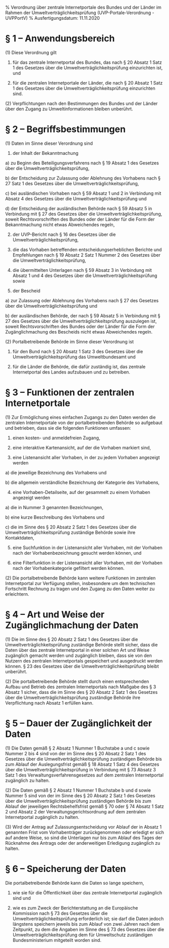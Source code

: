 % Verordnung über zentrale Internetportale des Bundes und der Länder im Rahmen der Umweltverträglichkeitsprüfung  (UVP-Portale-Verordnung - UVPPortV)
% Ausfertigungsdatum: 11.11.2020
 
# § 1 – Anwendungsbereich

(1) Diese Verordnung gilt

1. für das zentrale Internetportal des Bundes, das nach § 20 Absatz 1 Satz 1 des Gesetzes über die Umweltverträglichkeitsprüfung einzurichten ist, und

2. für die zentralen Internetportale der Länder, die nach § 20 Absatz 1 Satz 1 des Gesetzes über die Umweltverträglichkeitsprüfung einzurichten sind.

(2) Verpflichtungen nach den Bestimmungen des Bundes und der Länder über den Zugang zu Umweltinformationen bleiben unberührt.

# § 2 – Begriffsbestimmungen

(1) Daten im Sinne dieser Verordnung sind

1. der Inhalt der Bekanntmachung

a) zu Beginn des Beteiligungsverfahrens nach § 19 Absatz 1 des Gesetzes über die Umweltverträglichkeitsprüfung,

b) der Entscheidung zur Zulassung oder Ablehnung des Vorhabens nach § 27 Satz 1 des Gesetzes über die Umweltverträglichkeitsprüfung,

c) bei ausländischen Vorhaben nach § 59 Absatz 1 und 2 in Verbindung mit Absatz 4 des Gesetzes über die Umweltverträglichkeitsprüfung und

d) der Entscheidung der ausländischen Behörde nach § 59 Absatz 5 in Verbindung mit § 27 des Gesetzes über die Umweltverträglichkeitsprüfung, soweit Rechtsvorschriften des Bundes oder der Länder für die Form der Bekanntmachung nicht etwas Abweichendes regeln,

2. der UVP-Bericht nach § 16 des Gesetzes über die Umweltverträglichkeitsprüfung,

3. die das Vorhaben betreffenden entscheidungserheblichen Berichte und Empfehlungen nach § 19 Absatz 2 Satz 1 Nummer 2 des Gesetzes über die Umweltverträglichkeitsprüfung,

4. die übermittelten Unterlagen nach § 59 Absatz 3 in Verbindung mit Absatz 1 und 4 des Gesetzes über die Umweltverträglichkeitsprüfung sowie

5. der Bescheid

a) zur Zulassung oder Ablehnung des Vorhabens nach § 27 des Gesetzes über die Umweltverträglichkeitsprüfung und

b) der ausländischen Behörde, der nach § 59 Absatz 5 in Verbindung mit § 27 des Gesetzes über die Umweltverträglichkeitsprüfung auszulegen ist, soweit Rechtsvorschriften des Bundes oder der Länder für die Form der Zugänglichmachung des Bescheids nicht etwas Abweichendes regeln.

(2) Portalbetreibende Behörde im Sinne dieser Verordnung ist

1. für den Bund nach § 20 Absatz 1 Satz 3 des Gesetzes über die Umweltverträglichkeitsprüfung das Umweltbundesamt und

2. für die Länder die Behörde, die dafür zuständig ist, das zentrale Internetportal des Landes aufzubauen und zu betreiben.

# § 3 – Funktionen der zentralen Internetportale

(1) Zur Ermöglichung eines einfachen Zugangs zu den Daten werden die zentralen Internetportale von der portalbetreibenden Behörde so aufgebaut und betrieben, dass sie die folgenden Funktionen umfassen:

1. einen kosten- und anmeldefreien Zugang,

2. eine interaktive Kartenansicht, auf der die Vorhaben markiert sind,

3. eine Listenansicht aller Vorhaben, in der zu jedem Vorhaben angezeigt werden

a) die jeweilige Bezeichnung des Vorhabens und

b) die allgemein verständliche Bezeichnung der Kategorie des Vorhabens,

4. eine Vorhaben-Detailseite, auf der gesammelt zu einem Vorhaben angezeigt werden

a) die in Nummer 3 genannten Bezeichnungen,

b) eine kurze Beschreibung des Vorhabens und

c) die im Sinne des § 20 Absatz 2 Satz 1 des Gesetzes über die Umweltverträglichkeitsprüfung zuständige Behörde sowie ihre Kontaktdaten,

5. eine Suchfunktion in der Listenansicht aller Vorhaben, mit der Vorhaben nach der Vorhabenbezeichnung gesucht werden können, und

6. eine Filterfunktion in der Listenansicht aller Vorhaben, mit der Vorhaben nach der Vorhabenkategorie gefiltert werden können.

(2) Die portalbetreibende Behörde kann weitere Funktionen im zentralen Internetportal zur Verfügung stellen, insbesondere um dem technischen Fortschritt Rechnung zu tragen und den Zugang zu den Daten weiter zu erleichtern.

# § 4 – Art und Weise der Zugänglichmachung der Daten

(1) Die im Sinne des § 20 Absatz 2 Satz 1 des Gesetzes über die Umweltverträglichkeitsprüfung zuständige Behörde stellt sicher, dass die Daten über das zentrale Internetportal in einer solchen Art und Weise zugänglich gemacht werden und zugänglich bleiben, dass sie von den Nutzern des zentralen Internetportals gespeichert und ausgedruckt werden können. § 23 des Gesetzes über die Umweltverträglichkeitsprüfung bleibt unberührt.

(2) Die portalbetreibende Behörde stellt durch einen entsprechenden Aufbau und Betrieb des zentralen Internetportals nach Maßgabe des § 3 Absatz 1 sicher, dass die im Sinne des § 20 Absatz 2 Satz 1 des Gesetzes über die Umweltverträglichkeitsprüfung zuständige Behörde ihre Verpflichtung nach Absatz 1 erfüllen kann.

# § 5 – Dauer der Zugänglichkeit der Daten

(1) Die Daten gemäß § 2 Absatz 1 Nummer 1 Buchstabe a und c sowie Nummer 2 bis 4 sind von der im Sinne des § 20 Absatz 2 Satz 1 des Gesetzes über die Umweltverträglichkeitsprüfung zuständigen Behörde bis zum Ablauf der Auslegungsfrist gemäß § 18 Absatz 1 Satz 4 des Gesetzes über die Umweltverträglichkeitsprüfung in Verbindung mit § 73 Absatz 3 Satz 1 des Verwaltungsverfahrensgesetzes auf dem zentralen Internetportal zugänglich zu halten.

(2) Die Daten gemäß § 2 Absatz 1 Nummer 1 Buchstabe b und d sowie Nummer 5 sind von der im Sinne des § 20 Absatz 2 Satz 1 des Gesetzes über die Umweltverträglichkeitsprüfung zuständigen Behörde bis zum Ablauf der jeweiligen Rechtsbehelfsfrist gemäß § 70 oder § 74 Absatz 1 Satz 2 und Absatz 2 der Verwaltungsgerichtsordnung auf dem zentralen Internetportal zugänglich zu halten.

(3) Wird der Antrag auf Zulassungsentscheidung vor Ablauf der in Absatz 1 genannten Frist vom Vorhabenträger zurückgenommen oder erledigt er sich auf andere Weise, so sind die Unterlagen nur bis zum Ablauf des Tages der Rücknahme des Antrags oder der anderweitigen Erledigung zugänglich zu halten.

# § 6 – Speicherung der Daten

Die portalbetreibende Behörde kann die Daten so lange speichern,

1. wie sie für die Öffentlichkeit über das zentrale Internetportal zugänglich sind und

2. wie es zum Zweck der Berichterstattung an die Europäische Kommission nach § 73 des Gesetzes über die Umweltverträglichkeitsprüfung erforderlich ist; sie darf die Daten jedoch längstens speichern jeweils bis zum Ablauf von zwei Jahren nach dem Zeitpunkt, zu dem die Angaben im Sinne des § 73 des Gesetzes über die Umweltverträglichkeitsprüfung dem für Umweltschutz zuständigen Bundesministerium mitgeteilt worden sind.
